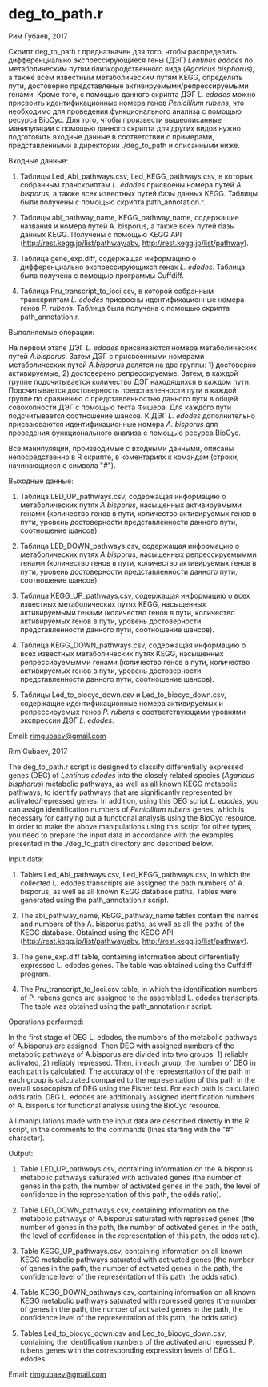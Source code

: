 # deg_to_path.r
Рим Губаев, 2017

Скрипт deg_to_path.r предназначен для того, чтобы распределить дифференциально экспрессирующиеся гены (ДЭГ) *Lentinus edodes* по метаболическим путям близкородственного вида (*Agaricus bisphorus*), а также всем известным метаболическим путям KEGG, определить пути, достоверно представленые активируемыми/репрессируемыми генами. Кроме того, с помощью данного скрипта ДЭГ *L. edodes* можно присвоить идентификационные номера генов *Penicillium rubens*, что необходимо для проведения функционального анализа с помощью ресурса BioCyc.
Для того, чтобы произвести вышеописанные манипуляции с помощью данного скрипта для других видов нужно подготовить входные данные в соответствии с примерами, представленными в директории ./deg_to_path и описанными ниже.

Входные данные:

1) Таблицы Led_Abi_pathways.csv, Led_KEGG_pathways.csv, в которых собранным транскриптам *L. edodes* присвоены номера путей *A. bisporus*, а также всех известных путей базы данных KEGG. Таблицы были получены с помощью скрипта path_annotation.r.

2) Таблицы abi_pathway_name,  KEGG_pathway_name, содержащие названия и номера путей A. bisporus, а также всех путей базы данных KEGG. Получены c помощью KEGG API (http://rest.kegg.jp/list/pathway/abv, http://rest.kegg.jp/list/pathway).

3) Таблица gene_exp.diff, содержащая информацию о дифференциально экспрессирующихся генах *L. edodes*. Таблица была получена с помощью программы Cuffdiff.

4) Таблица Pru_transcript_to_loci.csv, в которой собранным транскриптам *L. edodes* присвоены идентификационные номера генов *P. rubens*. Таблица была получена с помощью скрипта path_annotation.r.

Выполняемые операции:

На первом этапе ДЭГ *L. edodes* присвиваются номера метаболических путей *A.bisporus*. Затем ДЭГ с присвоенными номерами метаболических путей *A.bisporus* делятся на две группы: 1) достоверно активируемые, 2) достоверено репрессируемые. Затем, в каждой группе подсчитывается количество ДЭГ находящихся в каждом пути. Подсчитывается достоверность представленности пути в каждой группе по сравнению с представленностью данного пути в общей совокопности ДЭГ с помощью теста Фишера. Для каждого пути подсчитывается соотношение шансов.
К ДЭГ *L. edodes* дополнительно присваюваются идентификационные номера *A. bisporus* для проведения функционального анализа с помощью ресурса BioCyc.

Все манипуляции, производимые с входными данными, описаны непосредственно в R скрипте, в коментариях к командам (строки, начинающиеся с символа "#").

Выходные данные:

1) Таблица LED_UP_pathways.csv, содержащая информацию о метаболических путях *A.bisporus*, насыщенных активируемыми генами (количество генов в пути, количество активируемых генов  в пути, уровень достоверности представленности данного пути, соотношение шансов).

2) Таблица LED_DOWN_pathways.csv, содержащая информацию о метаболических путях *A.bisporus*, насыщенных репрессируемымми генами (количество генов в пути, количество активируемых генов  в пути, уровень достоверности представленности данного пути, соотношение шансов).

3) Таблица KEGG_UP_pathways.csv, содержащая информацию о всех известных метаболических путях KEGG, насыщенных активируемыми генами (количество генов в пути, количество активируемых генов  в пути, уровень достоверности представленности данного пути, соотношение шансов).

4) Таблица KEGG_DOWN_pathways.csv, содержащая информацию о всех известных метаболических путях KEGG, насыщенных репрессируемымми генами (количество генов в пути, количество активируемых генов  в пути, уровень достоверности представленности данного пути, соотношение шансов).

5) Таблицы Led_to_biocyc_down.csv и Led_to_biocyc_down.csv, содержащие идентификационные номера активируемых и репрессируемых генов *P. rubens* с соответствующими уровнями экспрессии ДЭГ *L. edodes*.

Email: rimgubaev@gmail.com

Rim Gubaev, 2017

The deg_to_path.r script is designed to classify differentially expressed genes (DEG) of *Lentinus edodes* into the closely related species (*Agaricus bisphorus*) metabolic pathways, as well as all known KEGG metabolic pathways, to identify pathways that are significantly represented by activated/repressed genes. In addition, using this DEG script *L. edodes*, you can assign identification numbers of *Penicillium rubens* genes, which is necessary for carrying out a functional analysis using the BioCyc resource. In order to make the above manipulations using this script for other types, you need to prepare the input data in accordance with the examples presented in the ./deg_to_path directory and described below.

Input data:

1) Tables Led_Abi_pathways.csv, Led_KEGG_pathways.csv, in which the collected L. edodes transcripts are assigned the path numbers of A. bisporus, as well as all known KEGG database paths. Tables were generated using the path_annotation.r script.

2) The abi_pathway_name, KEGG_pathway_name tables contain the names and numbers of the A. bisporus paths, as well as all the paths of the KEGG database. Obtained using the KEGG API (http://rest.kegg.jp/list/pathway/abv, http://rest.kegg.jp/list/pathway).

3) The gene_exp.diff table, containing information about differentially expressed L. edodes genes. The table was obtained using the Cuffdiff program.

4) The Pru_transcript_to_loci.csv table, in which the identification numbers of P. rubens genes are assigned to the assembled L. edodes transcripts. The table was obtained using the path_annotation.r script.

Operations performed:

In the first stage of DEG L. edodes, the numbers of the metabolic pathways of A.bisporus are assigned. Then DEG with assigned numbers of the metabolic pathways of A.bisporus are divided into two groups: 1) reliably activated, 2) reliably repressed. Then, in each group, the number of DEG in each path is calculated. The accuracy of the representation of the path in each group is calculated compared to the representation of this path in the overall sosocopism of DEG using the Fisher test. For each path is calculated odds ratio. DEG L. edodes are additionally assigned identification numbers of A. bisporus for functional analysis using the BioCyc resource.

All manipulations made with the input data are described directly in the R script, in the comments to the commands (lines starting with the "#" character).

Output:

1) Table LED_UP_pathways.csv, containing information on the A.bisporus metabolic pathways saturated with activated genes (the number of genes in the path, the number of activated genes in the path, the level of confidence in the representation of this path, the odds ratio).

2) Table LED_DOWN_pathways.csv, containing information on the metabolic pathways of A.bisporus saturated with repressed genes (the number of genes in the path, the number of activated genes in the path, the level of confidence in the representation of this path, the odds ratio).

3) Table KEGG_UP_pathways.csv, containing information on all known KEGG metabolic pathways saturated with activated genes (the number of genes in the path, the number of activated genes in the path, the confidence level of the representation of this path, the odds ratio).

4) Table KEGG_DOWN_pathways.csv, containing information on all known KEGG metabolic pathways saturated with repressed genes (the number of genes in the path, the number of activated genes in the path, the confidence level of the representation of this path, the odds ratio).

5) Tables Led_to_biocyc_down.csv and Led_to_biocyc_down.csv, containing the identification numbers of the activated and repressed P. rubens genes with the corresponding expression levels of DEG L. edodes.

Email: rimgubaev@gmail.com

